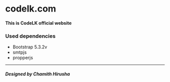 # codelk.com

#### This is CodeLK official website

### Used dependencies

- Bootstrap 5.3.2v
- smtpjs
- propperjs

---

##### Designed by Chamith Hirusha
